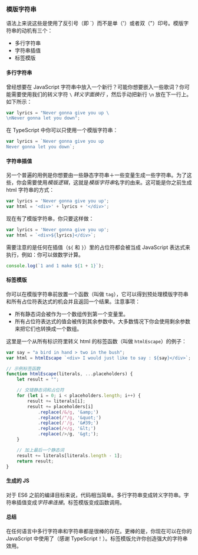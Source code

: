 ### 模版字符串
语法上来说这些是使用了反引号（即 \`）而不是单（'）或者双（"）印号。模版字符串的动机有三个：

* 多行字符串
* 字符串插值
* 标签模版

#### 多行字符串
曾经想要在 JavaScript 字符串中放入一个新行？可能你想要嵌入一些歌词？你可能需要使用我们的转义字符 `\` *转义字面换行* ，然后手动把新行 `\n` 放在下一行上。如下所示：

```ts
var lyrics = "Never gonna give you up \
\nNever gonna let you down";
```

在 TypeScript 中你可以只使用一个模版字符串：

```ts
var lyrics = `Never gonna give you up
Never gonna let you down`;
```

#### 字符串插值
另一个普遍的用例是你想要由一些静态字符串＋一些变量生成一些字符串。为了这些，你会需要使用*模版逻辑*，这就是*模版字符串*名字的由来。这可能是你之前生成 html 字符串的方式：

```ts
var lyrics = 'Never gonna give you up';
var html = '<div>' + lyrics + '</div>';
```
现在有了模版字符串，你只要这样做：

```ts
var lyrics = 'Never gonna give you up';
var html = `<div>${lyrics}</div>`;
```

需要注意的是任何在插值（`${` 和 `}`）里的占位符都会被当成 JavaScript 表达式来执行，例如：你可以做数学计算。

```ts
console.log(`1 and 1 make ${1 + 1}`);
```

#### 标签模版

你可以在模版字符串前放置一个函数（叫做 `tag`），它可以得到预处理模版字符串和所有占位符表达式的机会并且返回一个结果。注意事项：

* 所有静态词会被作为一个数组传到第一个变量里。
* 所有占位符表达式的值会被传到其余参数中。大多数情况下你会使用剩余参数来把它们也转换成一个数组。

这里是一个从所有标识符里转义 html 的标签函数（叫做 `htmlEscape`）的例子：

```ts
var say = "a bird in hand > two in the bush";
var html = htmlEscape `<div> I would just like to say : ${say}</div>`;

// 示例标签函数
function htmlEscape(literals, ...placeholders) {
    let result = "";

    // 交错静态词和占位符
    for (let i = 0; i < placeholders.length; i++) {
        result += literals[i];
        result += placeholders[i]
            .replace(/&/g, '&amp;')
            .replace(/"/g, '&quot;')
            .replace(/'/g, '&#39;')
            .replace(/</g, '&lt;')
            .replace(/>/g, '&gt;');
    }

    // 加上最后一个静态词
    result += literals[literals.length - 1];
    return result;
}
```

#### 生成的 JS
对于 ES6 之前的编译目标来说，代码相当简单。多行字符串变成转义字符串。字符串插值变成*字符串连接*。标签模版变成函数调用。

#### 总结
在任何语言中多行字符串和字符串都是很棒的存在。更棒的是，你现在可以在你的 JavaScript 中使用了（感谢 TypeScript！）。标签模版允许你创造强大的字符串效用。
